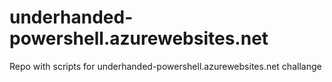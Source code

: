 # underhanded-powershell.azurewebsites.net
Repo with scripts for underhanded-powershell.azurewebsites.net challange
